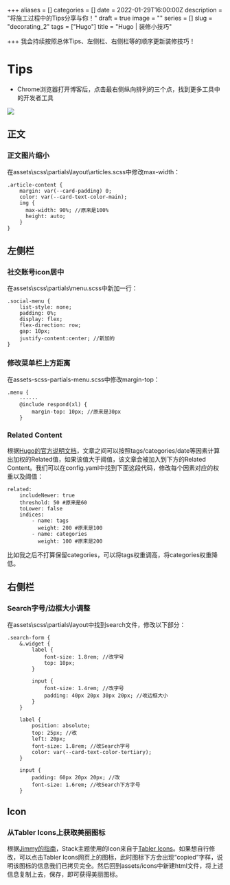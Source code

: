 +++
aliases = []
categories = []
date = 2022-01-29T16:00:00Z
description = "将施工过程中的Tips分享与你！"
draft = true
image = ""
series = []
slug = "decorating_2"
tags = ["Hugo"]
title = "Hugo | 装修小技巧"

+++
我会持续按照总体Tips、左侧栏、右侧栏等的顺序更新装修技巧！

# Tips

* Chrome浏览器打开博客后，点击最右侧纵向排列的三个点，找到更多工具中的开发者工具

![](/uploads/hugo1.png)

## 正文

### 正文图片缩小

在assets\\scss\\partials\\layout\\articles.scss中修改max-width：

    .article-content {
    	margin: var(--card-padding) 0;
    	color: var(--card-text-color-main);
        img {
          max-width: 90%; //原来是100%
          height: auto;
        }
    }

## 左侧栏

### 社交账号icon居中

在assets\\scss\\partials\\menu.scss中新加一行：

    .social-menu {
        list-style: none; 
        padding: 0%;
        display: flex;
        flex-direction: row;
        gap: 10px;
        justify-content:center; //新加的
    }

### 修改菜单栏上方距离

在assets-scss-partials-menu.scss中修改margin-top：

    .menu {
    	······
        @include respond(xl) {
            margin-top: 10px; //原来是30px
        }

### Related Content

根据[Hugo的官方说明文档](https://gohugo.io/content-management/related/)，文章之间可以按照tags/categories/date等因素计算出加权的Related值，如果该值大于阈值，该文章会被加入到下方的Related Content。我们可以在config.yaml中找到下面这段代码，修改每个因素对应的权重以及阈值：

    related:
        includeNewer: true
        threshold: 50 #原来是60
        toLower: false
        indices:
            - name: tags
              weight: 200 #原来是100
            - name: categories
              weight: 100 #原来是200

比如我之后不打算保留categories，可以将tags权重调高，将categories权重降低。

## 右侧栏

### Search字号/边框大小调整

在assets\\scss\\partials\\layout中找到search文件，修改以下部分：

    .search-form {
        &.widget {
            label {
                font-size: 1.8rem; //改字号
                top: 10px;
            }
    
            input {
                font-size: 1.4rem; //改字号
                padding: 40px 20px 30px 20px; //改边框大小
            }
        }
    
        label {
            position: absolute;
            top: 25px; //改
            left: 20px;
            font-size: 1.8rem; //改Search字号
            color: var(--card-text-color-tertiary);
        }
    
        input {
            padding: 60px 20px 20px; //改
            font-size: 1.6rem; //改Search下方字号
        }

## Icon

### 从Tabler Icons上获取美丽图标

根据[Jimmy的指南](https://docs.stack.jimmycai.com/zh/configuration/custom-menu.html#%E9%85%8D%E7%BD%AE%E5%9B%BE%E6%A0%87)，Stack主题使用的Icon来自于[Tabler Icons](https://tablericons.com/)。如果想自行修改，可以点击Tabler Icons网页上的图标，此时图标下方会出现“copied”字样，说明该图标的信息我们已拷贝完全。然后回到assets/icons中新建html文件，将上述信息复制上去，保存，即可获得美丽图标。